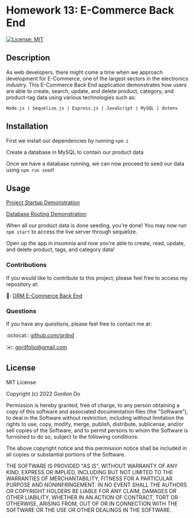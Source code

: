 # Homework 13: E-Commerce Back End

[![License: MIT](https://img.shields.io/badge/License-MIT-blue.svg)](https://opensource.org/licenses/MIT)

## Description

As web developers, there might come a time when we approach development for E-Commerce, one of the largest sectors in the electronics industry. This E-Commerce Back End application demonstrates how users are able to create, search, update, and delete product, category, and product-tag data using various technologies such as:

`Node.js | Sequelize.js | Express.js | JavaScript | MySQL | dotenv`

## Installation

First we install our dependencies by running `npm i`

Create a database in MySQL to contain our product data

Once we have a database running, we can now proceed to seed our data using `npm run seed`!

## Usage

[Project Startup Demonstration](https://www.youtube.com/watch?v=GXfTHvLDhys)

[Database Routing Demonstration](https://www.youtube.com/watch?v=06X-t9ZkKa0)

When all our product data is done seeding, you're done! You may now run `npm start` to access the live server through sequelize.

Open up the app in insomnia and now you're able to create, read, update, and delete product, tags, and category data!

### Contributions

If you would like to contribute to this project, please feel free to access my repository at:

:open_file_folder:: [ORM E-Commerce Back End](https://github.com/grdnd/orm-eCommerce-backEnd)

### Questions

If you have any questions, please feel free to contact me at:

:octocat:: [github.com/grdnd](githu.com/grdnd)

:envelope:: [gordfolio@gmail.com](mailto:gordfolio@gmail.com)

## License

MIT License

Copyright (c) 2022 Gordon Do

Permission is hereby granted, free of charge, to any person obtaining a copy of this software and associated documentation files (the "Software"), to deal in the Software without restriction, including without limitation the rights to use, copy, modify, merge, publish, distribute, sublicense, and/or sell copies of the Software, and to permit persons to whom the Software is furnished to do so, subject to the following conditions:

The above copyright notice and this permission notice shall be included in all copies or substantial portions of the Software.

THE SOFTWARE IS PROVIDED "AS IS", WITHOUT WARRANTY OF ANY KIND, EXPRESS OR IMPLIED, INCLUDING BUT NOT LIMITED TO THE WARRANTIES OF MERCHANTABILITY, FITNESS FOR A PARTICULAR PURPOSE AND NONINFRINGEMENT. IN NO EVENT SHALL THE AUTHORS OR COPYRIGHT HOLDERS BE LIABLE FOR ANY CLAIM, DAMAGES OR OTHER LIABILITY, WHETHER IN AN ACTION OF CONTRACT, TORT OR OTHERWISE, ARISING FROM, OUT OF OR IN CONNECTION WITH THE SOFTWARE OR THE USE OR OTHER DEALINGS IN THE SOFTWARE.
